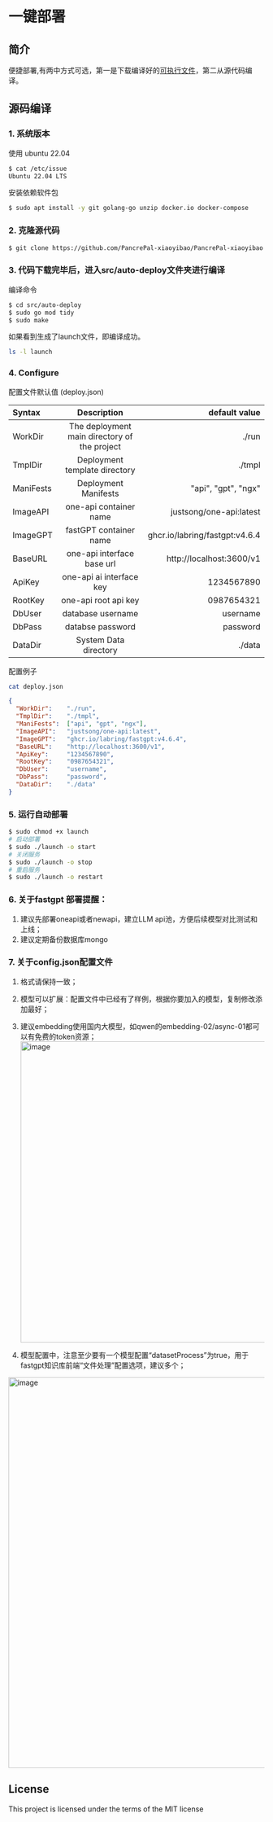 一键部署
=========

## 简介

便捷部署,有两中方式可选，第一是下载编译好的[可执行文件](https://github.com/PancrePal-xiaoyibao/PancrePal-xiaoyibao/releases/download/v1.2/launch.tgz)，第二从源代码编译。

## 源码编译

### 1. 系统版本

使用 ubuntu 22.04

```bash
$ cat /etc/issue
Ubuntu 22.04 LTS
```

安装依赖软件包

```bash
$ sudo apt install -y git golang-go unzip docker.io docker-compose
```

### 2. 克隆源代码

```bash
$ git clone https://github.com/PancrePal-xiaoyibao/PancrePal-xiaoyibao.git
```

### 3. 代码下载完毕后，进入src/auto-deploy文件夹进行编译

编译命令
```bash
$ cd src/auto-deploy
$ sudo go mod tidy
$ sudo make
```

如果看到生成了launch文件，即编译成功。
```bash
ls -l launch
```

### 4. Configure

配置文件默认值 (deploy.json)

| Syntax    |                   Description                    |                  default value |
| :---      | :----------------------------------------------: |                --------------: |
| WorkDir   |   The deployment main directory of the project   |                          ./run |
| TmplDir   |          Deployment template directory           |                         ./tmpl |
| ManiFests |               Deployment Manifests               |            "api", "gpt", "ngx" |
| ImageAPI  |              one-api container name              |        justsong/one-api:latest |
| ImageGPT  |              fastGPT container name              | ghcr.io/labring/fastgpt:v4.6.4 |
| BaseURL   |            one-api interface base url            |       http://localhost:3600/v1 |
| ApiKey    |             one-api ai interface key             |                     1234567890 |
| RootKey   |               one-api root api key               |                     0987654321 |
| DbUser    |                database username                 |                       username |
| DbPass    |                 databse password                 |                       password |
| DataDir   |              System Data directory               |                         ./data |

配置例子
```bash
cat deploy.json
```
```json
{
  "WorkDir":    "./run",
  "TmplDir":    "./tmpl",
  "ManiFests":  ["api", "gpt", "ngx"],
  "ImageAPI":   "justsong/one-api:latest",
  "ImageGPT":   "ghcr.io/labring/fastgpt:v4.6.4",
  "BaseURL":    "http://localhost:3600/v1",
  "ApiKey":     "1234567890",
  "RootKey":    "0987654321",
  "DbUser":     "username",
  "DbPass":     "password",
  "DataDir":    "./data"
}
```

### 5. 运行自动部署

```bash
$ sudo chmod +x launch
# 启动部署
$ sudo ./launch -o start
# 关闭服务 
$ sudo ./launch -o stop
# 重启服务
$ sudo ./launch -o restart
```

### 6. 关于fastgpt 部署提醒：
1. 建议先部署oneapi或者newapi，建立LLM api池，方便后续模型对比测试和上线；
2. 建议定期备份数据库mongo

### 7. 关于config.json配置文件
1. 格式请保持一致；
2. 模型可以扩展：配置文件中已经有了样例，根据你要加入的模型，复制修改添加最好；
3. 建议embedding使用国内大模型，如qwen的embedding-02/async-01都可以有免费的token资源；
   <img width="592" alt="image" src="https://github.com/PancrePal-xiaoyibao/PancrePal-xiaoyibao/assets/103937568/348cc4d2-02cb-4619-9e4a-4e6aee0c1413">

5. 模型配置中，注意至少要有一个模型配置“datasetProcess”为true，用于fastgpt知识库前端“文件处理”配置选项，建议多个；
<img width="768" alt="image" src="https://github.com/PancrePal-xiaoyibao/PancrePal-xiaoyibao/assets/103937568/5c8b11f2-213a-42bc-a96a-9e06b614c8e9">


## License

This project is licensed under the terms of the MIT license